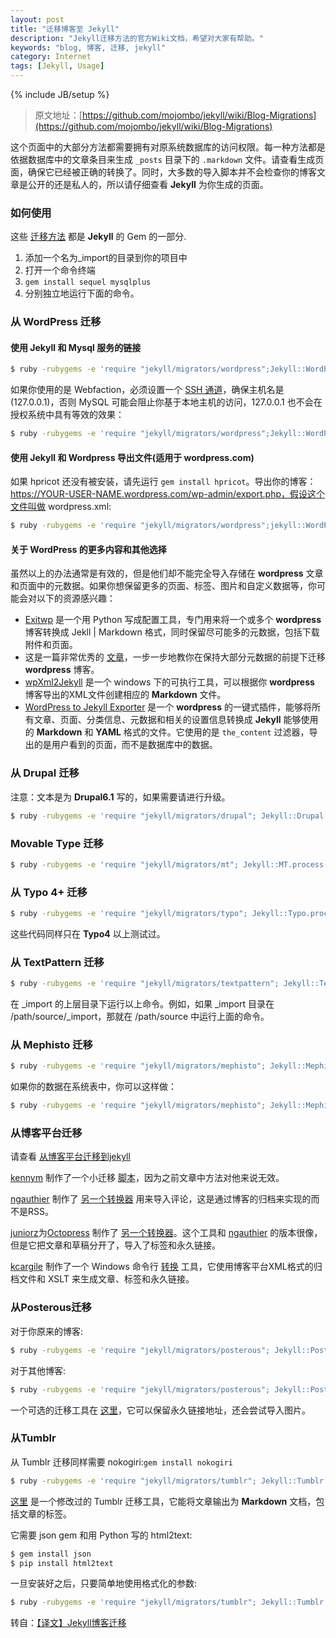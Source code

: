 ```yaml
---
layout: post
title: "迁移博客至 Jekyll"
description: "Jekyll迁移方法的官方Wiki文档，希望对大家有帮助。"
keywords: "blog, 博客, 迁移, jekyll"
category: Internet
tags: [Jekyll, Usage]
---
```

{% include JB/setup %}

> 原文地址：[https://github.com/mojombo/jekyll/wiki/Blog-Migrations](https://github.com/mojombo/jekyll/wiki/Blog-Migrations)

这个页面中的大部分方法都需要拥有对原系统数据库的访问权限。每一种方法都是依据数据库中的文章条目来生成 `_posts` 目录下的 `.markdown` 文件。请查看生成页面，确保它已经被正确的转换了。同时，大多数的导入脚本并不会检查你的博客文章是公开的还是私人的，所以请仔细查看 **Jekyll** 为你生成的页面。

### 如何使用

这些 [迁移方法](https://github.com/mojombo/jekyll/tree/master/lib/jekyll/migrators) 都是 **Jekyll** 的 Gem 的一部分.

1. 添加一个名为_import的目录到你的项目中
2. 打开一个命令终端
3. `gem install sequel mysqlplus`
4. 分别独立地运行下面的命令。

<!-- more -->
### 从 WordPress 迁移

#### 使用 Jekyll 和 Mysql 服务的链接

```bash
$ ruby -rubygems -e 'require "jekyll/migrators/wordpress";Jekyll::WordPress.process("database","user","pass")'
```

如果你使用的是 Webfaction，必须设置一个 [SSH 通道](http://docs.webfaction.com/user-guide/databases.html?highlight=mysql#starting-an-ssh-tunnel-with-ssh)，确保主机名是 (127.0.0.1)，否则 MySQL 可能会阻止你基于本地主机的访问，127.0.0.1 也不会在授权系统中具有等效的效果：

```bash
$ ruby -rubygems -e 'require "jekyll/migrators/wordpress";Jekyll::WordPress.process("database","user","pass","127.0.0.1")'
```

#### 使用 Jekyll 和 Wordpress 导出文件(适用于 wordpress.com)

如果 hpricot 还没有被安装，请先运行 `gem install hpricot`。导出你的博客：https://YOUR-USER-NAME.wordpress.com/wp-admin/export.php，假设这个文件叫做 wordpress.xml:

```bash
$ ruby -rubygems -e 'require "jekyll/migrators/wordpress";jekyll::WordPress.process("wordpress.xml")'
```

#### 关于 WordPress 的更多内容和其他选择

虽然以上的办法通常是有效的，但是他们却不能完全导入存储在 **wordpress** 文章和页面中的元数据。如果你想保留更多的页面、标签、图片和自定义数据等，你可能会对以下的资源感兴趣：

- [Exitwp](https://github.com/thomasf/exitwp) 是一个用 Python 写成配置工具，专门用来将一个或多个 **wordpress** 博客转换成 Jekll | Markdown 格式，同时保留尽可能多的元数据，包括下载附件和页面。
- 这是一篇非常优秀的 [文章](http://vitobotta.com/how-to-migrate-from-wordpress-to-jekyll/)，一步一步地教你在保持大部分元数据的前提下迁移 **wordpress** 博客。
- [wpXml2Jekyll](https://github.com/theaob/wpXml2Jekyll) 是一个 windows 下的可执行工具，可以根据你 **wordpress** 博客导出的XML文件创建相应的 **Markdown** 文件。
- [WordPress to Jekyll Exporter](https://github.com/benbalter/wordpress-to-jekyll-exporter) 是一个 **wordpress** 的一键式插件，能够将所有文章、页面、分类信息、元数据和相关的设置信息转换成 **Jekyll** 能够使用的 **Markdown** 和 **YAML** 格式的文件。它使用的是 `the_content` 过滤器，导出的是用户看到的页面，而不是数据库中的数据。


### 从 Drupal 迁移

注意：文本是为 **Drupal6.1** 写的，如果需要请进行升级。

```bash
$ ruby -rubygems -e 'require "jekyll/migrators/drupal"; Jekyll::Drupal.process("database", "user", "pass")'
```

### Movable Type 迁移

```bash
$ ruby -rubygems -e 'require "jekyll/migrators/mt"; Jekyll::MT.process("database", "user", "pass")'
```


### 从 Typo 4+ 迁移

```bash
$ ruby -rubygems -e 'require "jekyll/migrators/typo"; Jekyll::Typo.process("database", "user", "pass")'
```

这些代码同样只在 **Typo4** 以上测试过。


### 从 TextPattern 迁移

```bash
$ ruby -rubygems -e 'require "jekyll/migrators/textpattern"; Jekyll::TextPattern.process("database_name", "username", "password", "hostname")'
```

在 _import 的上层目录下运行以上命令。例如，如果 _import 目录在 /path/source/_import，那就在 /path/source 中运行上面的命令。

### 从 Mephisto 迁移

```bash
$ ruby -rubygems -e 'require "jekyll/migrators/mephisto"; Jekyll::Mephisto.process("database", "user", "password")'
```

如果你的数据在系统表中，你可以这样做：

```bash
$ ruby -rubygems -e 'require "jekyll/migrators/mephisto"; Jekyll::Mephisto.postgres({:database => "database", :username=>"username", :password =>"password"})'
```



### 从博客平台迁移

请查看 [从博客平台迁移到jekyll](http://coolaj86.info/articles/migrate-from-blogger-to-jekyll.html)

[kennym](https://github.com/kennym) 制作了一个小迁移 [脚本](https://gist.github.com/1115810)，因为之前文章中方法对他来说无效。

[ngauthier](https://github.com/ngauthier) 制作了 [另一个转换器](https://gist.github.com/1506614) 用来导入评论，这是通过博客的归档来实现的而不是RSS。

[juniorz](https://github.com/juniorz)为[Octopress](http://octopress.org/) 制作了 [另一个转换器](https://gist.github.com/1564581)。这个工具和 [ngauthier](https://github.com/ngauthier) 的版本很像，但是它把文章和草稿分开了，导入了标签和永久链接。

[kcargile](https://github.com/kcargile) 制作了一个 Windows 命令行 [转换](https://github.com/kcargile/blogger2jekyll) 工具，它使用博客平台XML格式的归档文件和 XSLT 来生成文章、标签和永久链接。

### 从Posterous迁移

对于你原来的博客:

```bash
$ ruby -rubygems -e 'require "jekyll/migrators/posterous"; Jekyll::Posterous.process("my_email", "my_pass")'
```

对于其他博客:

```bash
$ ruby -rubygems -e 'require "jekyll/migrators/posterous"; Jekyll::Posterous.process("my_email", "my_pass", "blog_id")'
```

一个可选的迁移工具在 [这里](https://github.com/pepijndevos/jekyll/blob/patch-1/lib/jekyll/migrators/posterous.rb)，它可以保留永久链接地址，还会尝试导入图片。

### 从Tumblr

从 Tumblr 迁移同样需要 nokogiri:`gem install nokogiri`

```bash
$ ruby -rubygems -e 'require "jekyll/migrators/tumblr"; Jekyll::Tumblr.process("http://www.your_blog_url.com", true)'
```

[这里](https://github.com/stephenmcd/jekyll/blob/master/lib/jekyll/migrators/tumblr.rb) 是一个修改过的 Tumblr 迁移工具，它能将文章输出为 **Markdown** 文档，包括文章的标签。

它需要 json gem 和用 Python 写的 html2text:

```bash
$ gem install json
$ pip install html2text
```

一旦安装好之后，只要简单地使用格式化的参数:

```bash
$ ruby -rubygems -e 'require "jekyll/migrators/tumblr"; Jekyll::Tumblr.process("http://www.your_blog_url.com", format="md")'
```

转自：[【译文】Jekyll博客迁移](http://zhouyichu.com/%E7%BF%BB%E8%AF%91/Jekyll-Wiki-Blog-Migrations.html)
